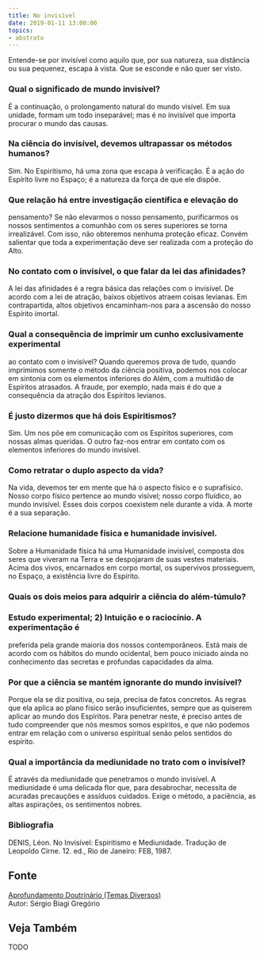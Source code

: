 ```yaml
---
title: No invisível
date: 2019-01-11 13:00:00
topics: 
- abstrato
---
```


Entende-se por invisível como aquilo que, por sua natureza, sua distância ou sua
pequenez, escapa à vista. Que se esconde e não quer ser visto.

### Qual o significado de mundo invisível?
É a continuação, o prolongamento natural do mundo visível. Em sua
unidade, formam um todo inseparável; mas é no invisível que importa
procurar o mundo das causas.

### Na ciência do invisível, devemos ultrapassar os métodos humanos?
Sim. No Espiritismo, há uma zona que escapa à verificação. É a ação do
Espírito livre no Espaço; é a natureza da força de que ele dispõe.

### Que relação há entre investigação científica e elevação do
pensamento?
Se não elevarmos o nosso pensamento, purificarmos os nossos sentimentos
a comunhão com os seres superiores se torna irrealizável. Com isso, não
obteremos nenhuma proteção eficaz. Convém salientar que toda a
experimentação deve ser realizada com a proteção do Alto.

### No contato com o invisível, o que falar da lei das afinidades?
A lei das afinidades é a regra básica das relações com o invisível. De
acordo com a lei de atração, baixos objetivos atraem coisas levianas. Em
contrapartida, altos objetivos encaminham-nos para a ascensão do nosso
Espírito imortal.

### Qual a consequência de imprimir um cunho exclusivamente experimental
ao contato com o invisível?
Quando queremos prova de tudo, quando imprimimos somente o método da
ciência positiva, podemos nos colocar em sintonia com os elementos
inferiores do Além, com a multidão de Espíritos atrasados. A fraude, por
exemplo, nada mais é do que a consequência da atração dos Espíritos
levianos.

### É justo dizermos que há dois Espiritismos?
Sim. Um nos põe em comunicação com os Espíritos superiores, com nossas
almas queridas. O outro faz-nos entrar em contato com os elementos
inferiores do mundo invisível.

### Como retratar o duplo aspecto da vida?
Na vida, devemos ter em mente que há o aspecto físico e o suprafísico.
Nosso corpo físico pertence ao mundo visível; nosso corpo fluídico, ao
mundo invisível. Esses dois corpos coexistem nele durante a vida. A
morte é a sua separação.

### Relacione humanidade física e humanidade invisível.

Sobre a Humanidade física há uma Humanidade invisível, composta dos
seres que viveram na Terra e se despojaram de suas vestes materiais.
Acima dos vivos, encarnados em corpo mortal, os supervivos prosseguem,
no Espaço, a existência livre do Espírito.

### Quais os dois meios para adquirir a ciência do além-túmulo?
### Estudo experimental; 2) Intuição e o raciocínio. A experimentação é
preferida pela grande maioria dos nossos contemporâneos. Está mais de
acordo com os hábitos do mundo ocidental, bem pouco iniciado ainda no
conhecimento das secretas e profundas capacidades da alma.

### Por que a ciência se mantém ignorante do mundo invisível?
Porque ela se diz positiva, ou seja, precisa de fatos concretos. As
regras que ela aplica ao plano físico serão insuficientes, sempre que as
quiserem aplicar ao mundo dos Espíritos. Para penetrar neste, é preciso
antes de tudo compreender que nós mesmos somos espíritos, e que não
podemos entrar em relação com o universo espiritual senão pelos sentidos
do espírito.

### Qual a importância da mediunidade no trato com o invisível?
É através da mediunidade que penetramos o mundo invisível. A mediunidade
é uma delicada flor que, para desabrochar, necessita de acuradas
precauções e assíduos cuidados. Exige o método, a paciência, as altas
aspirações, os sentimentos nobres.


### Bibliografia
DENIS, Léon. No Invisível: Espiritismo e Mediunidade. Tradução de
Leopoldo Cirne. 12. ed., Rio de Janeiro: FEB, 1987.

## Fonte
[Aprofundamento Doutrinário (Temas Diversos)](https://sites.google.com/view/aprofundamentodoutrinario/no-invisível)  
Autor: Sérgio Biagi Gregório



## Veja Também
TODO


